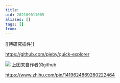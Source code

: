 ```yaml
---
title: 
uid: 202109011005
aliases: []
tags: []
from: 
---
```

[[待研究插件]]

https://github.com/pjeby/quick-explorer

![](https://raw.githubusercontent.com/pjeby/quick-explorer/master/quick-explorer.png)
上图来自作者的github

https://www.zhihu.com/pin/1419624869260222464
